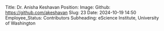 Title: Dr. Anisha Keshavan
Position: 
Image:
Github: https://github.com/akeshavan
Slug: 23
Date: 2024-10-19 14:50
Employee_Status: Contributors
Subheading: eScience Institute, University of Washington